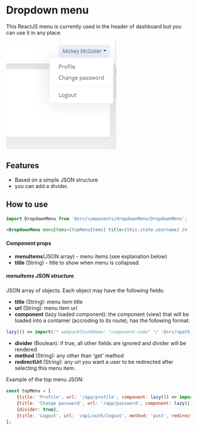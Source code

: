 # Dropdown menu
This ReactJS menu is currently used in the header of dashboard but you can use it in any place.

![Example top menu](https://github.com/saasforge/saas-forge-public-docs/blob/master/topMenu.png?raw=true)

## Features
- Based on a simple JSON structure
- you can add a divider.

## How to use

```javascript
import DropdownMenu from '@src/components/dropdownMenu/DropdownMenu';
```

```html
<DropdownMenu menuItems={topMenuItems} title={this.state.username} />
```

#### Component props
- **menuItems**(JSON array) - menu items (see explanation below)
- **title** (String) - title to show when menu is collapsed.

##### menuItems JSON structure
JSON array of objects. Each object may have the following fields:
- **title** (String): menu item title 
- **url** (String): menu item url
- **component** (lazy loaded component): the component (view) that will be loaded into a container (accroding to its route), has the following format:
```javascript
lazy(() => import(/* webpackChunkName: "component-name" */ '@src/<path_to_component>'))
```
- **divider** (Boolean): if true, all other fields are ignored and divider will be rendered
- **method** (String): any other than 'get' method 
- **redirectUrl** (String): any url you want a user to be redirected after selecting this menu item.

Example of the top menu JSON:

```javascript
const topMenu = [
    {title: 'Profile', url: '/app/profile', component: lazy(() => import(/* webpackChunkName: "profile" */ '@src/modules/profile/ProfileView'))},
    {title: 'Change password', url: '/app/password', component: lazy(() => import(/* webpackChunkName: "password" */ '@src/modules/password/ChangePasswordUI'))},
    {divider: true},
    {title: 'Logout', url: '/api/auth/logout', method: 'post', redirectUrl: '/auth/login'}
];
```